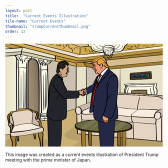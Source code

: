 ```yaml
---
layout: post
title:  "Current Events Illustration"
tile-name: "Current Events"
thumbnail: "trumpCurrentThumbnail.png"
order: 12
---
```


![Girl in purple with red lips](/img/trumpCurrent.png)

This image was created as a current events illustration of President Trump meeting with the prime minister of Japan.
